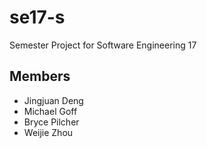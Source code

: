 # se17-s
Semester Project for Software Engineering 17

## Members

* Jingjuan Deng
* Michael Goff
* Bryce Pilcher
* Weijie Zhou

